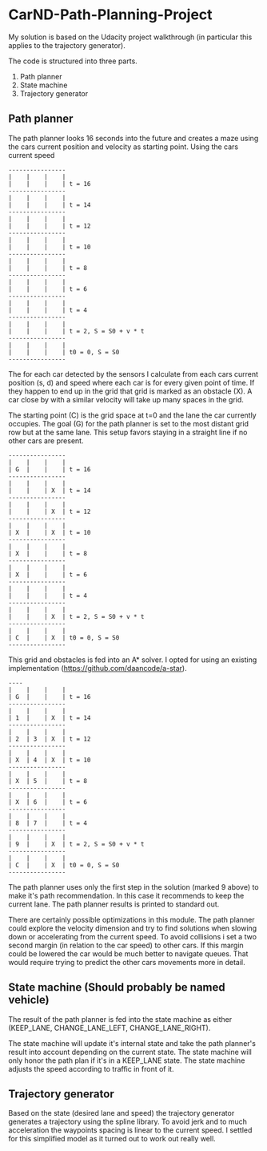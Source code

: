 CarND-Path-Planning-Project
===========================


My solution is based on the Udacity project walkthrough (in particular this applies to the trajectory generator).

The code is structured into three parts.

1. Path planner
2. State machine
3. Trajectory generator

Path planner
------------

The path planner looks 16 seconds into the future and creates a maze using the cars current position and velocity as starting point. Using the cars current speed

```
----------------
|    |    |    |
|    |    |    | t = 16
----------------
|    |    |    |
|    |    |    | t = 14
----------------
|    |    |    |
|    |    |    | t = 12
----------------
|    |    |    |
|    |    |    | t = 10
----------------
|    |    |    |
|    |    |    | t = 8
----------------
|    |    |    |
|    |    |    | t = 6
----------------
|    |    |    |
|    |    |    | t = 4
----------------
|    |    |    |
|    |    |    | t = 2, S = S0 + v * t
----------------
|    |    |    |
|    |    |    | t0 = 0, S = S0
----------------
```

The for each car detected by the sensors I calculate from each cars current position (s, d) and speed where each car is for every given point of time. If they happen to end up in the grid that grid is marked as an obstacle (X). A car close by with a similar velocity will take up many spaces in the grid.

The starting point (C) is the grid space at t=0 and the lane the car currently occupies. The goal (G) for the path planner is set to the most distant grid row but at the same lane. This setup favors staying in a straight line if no other cars are present.


```
----------------
|    |    |    |
| G  |    |    | t = 16
----------------
|    |    |    |
|    |    | X  | t = 14
----------------
|    |    |    |
|    |    | X  | t = 12
----------------
|    |    |    |
| X  |    | X  | t = 10
----------------
|    |    |    |
| X  |    |    | t = 8
----------------
|    |    |    |
| X  |    |    | t = 6
----------------
|    |    |    |
|    |    |    | t = 4
----------------
|    |    |    |
|    |    | X  | t = 2, S = S0 + v * t
----------------
|    |    |    |
| C  |    | X  | t0 = 0, S = S0
----------------
```

This grid and obstacles is fed into an A* solver. I opted for using an existing implementation (https://github.com/daancode/a-star).

```
----
|    |    |    |
| G  |    |    | t = 16
----------------
|    |    |    |
| 1  |    | X  | t = 14
----------------
|    |    |    |
| 2  | 3  | X  | t = 12
----------------
|    |    |    |
| X  | 4  | X  | t = 10
----------------
|    |    |    |
| X  | 5  |    | t = 8
----------------
|    |    |    |
| X  | 6  |    | t = 6
----------------
|    |    |    |
| 8  | 7  |    | t = 4
----------------
|    |    |    |
| 9  |    | X  | t = 2, S = S0 + v * t
----------------
|    |    |    |
| C  |    | X  | t0 = 0, S = S0
----------------
```

The path planner uses only the first step in the solution (marked 9 above) to make it's path recommendation. In this case it recommends to keep the current lane. The path planner results is printed to standard out.

There are certainly possible optimizations in this module. The path planner could explore the velocity dimension and try to find solutions when slowing down or accelerating from the current speed. To avoid collisions i set a two second margin (in relation to the car speed) to other cars. If this margin could be lowered the car would be much better to navigate queues. That would require trying to predict the other cars movements more in detail.

State machine (Should probably be named vehicle)
------------------------------------------------

The result of the path planner is fed into the state machine as either (KEEP_LANE, CHANGE_LANE_LEFT, CHANGE_LANE_RIGHT).

The state machine will update it's internal state and take the path planner's result into account depending on the current state. The state machine will only honor the path plan if it's in a KEEP_LANE state. The state machine adjusts the speed according to traffic in front of it.

Trajectory generator
--------------------

Based on the state (desired lane and speed) the trajectory generator generates a trajectory using the spline library. To avoid jerk and to much acceleration the waypoints spacing is linear to the current speed. I settled for this simplified model as it turned out to work out really well.
